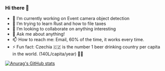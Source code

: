 ### Hi there 👋


- 🔭 I’m currently working on Event camera object detection
- 🌱 I’m trying to learn Rust and how to file taxes
- 👯 I’m looking to collaborate on anything interesting
- 💬 Ask me about anything!
- 📫 How to reach me: Email, 60% of the time, it works every time.
- ⚡ Fun fact: Czechia 🇨🇿 is the number 1 beer drinking country per capita in the world. (140L/capita/year) 💪🍺

[![Anurag's GitHub stats](https://github-readme-stats.vercel.app/api?username=mandulaj&show_icons=true&theme=tokyonight)](https://github.com/anuraghazra/github-readme-stats)
